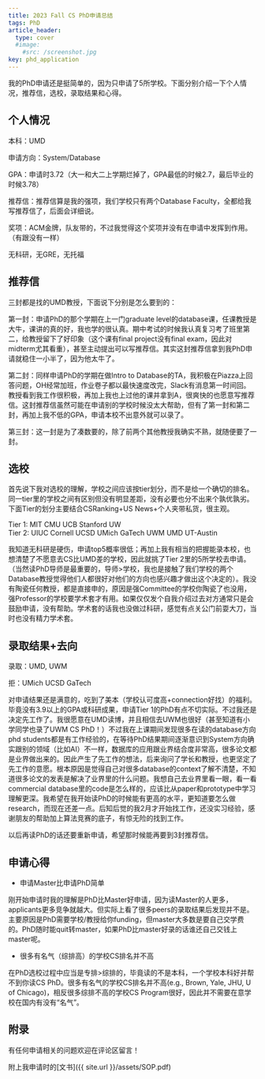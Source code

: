 ```yaml
---
title: 2023 Fall CS PhD申请总结
tags: PhD
article_header:
  type: cover
  #image:
    #src: /screenshot.jpg
key: phd_application
---
```


我的PhD申请还是挺简单的，因为只申请了5所学校。下面分别介绍一下个人情况，推荐信，选校，录取结果和心得。

## 个人情况

本科：UMD

申请方向：System/Database

GPA：申请时3.72（大一和大二上学期烂掉了，GPA最低的时候2.7，最后毕业的时候3.78）

推荐信：推荐信算是我的强项，我们学校只有两个Database Faculty，全都给我写推荐信了，后面会详细说。

奖项：ACM金牌，队友带的，不过我觉得这个奖项并没有在申请中发挥到作用。（有跟没有一样）

无科研，无GRE，无托福

## 推荐信

三封都是找的UMD教授，下面说下分别是怎么要到的：

第一封：申请PhD的那个学期在上一门graduate level的database课，任课教授是大牛，课讲的真的好，我也学的很认真。期中考试的时候我认真复习考了班里第二，给教授留下了好印象（这个课有final project没有final exam，因此对midterm尤其看重），甚至主动提出可以写推荐信。其实这封推荐信拿到我PhD申请就稳住一小半了，因为他太牛了。

第二封：同样申请PhD的学期在做Intro to Database的TA，我积极在Piazza上回答问题，OH经常加班，作业卷子都以最快速度改完，Slack有消息第一时间回。教授看到我工作很积极，再加上我也上过他的课并拿到A，很爽快的也愿意写推荐信。这封推荐信虽然可能在申请别的学校时候没太大帮助，但有了第一封和第二封，再加上我不低的GPA，申请本校不出意外就可以录了。

第三封：这一封是为了凑数要的，除了前两个其他教授我确实不熟，就随便要了一封。

## 选校

首先说下我对选校的理解，学校之间应该按tier划分，而不是给一个确切的排名。同一tier里的学校之间有区别但没有明显差距，没有必要也分不出来个孰优孰劣。下面Tier的划分主要结合CSRanking+US News+个人夹带私货，很主观。

Tier 1: MIT CMU UCB Stanford UW  
Tier 2: UIUC Cornell UCSD UMich GaTech UWM UMD UT-Austin

我知道无科研是硬伤，申请top5概率很低；再加上我有相当的把握能录本校，也想清楚了不愿意去CS比UMD差的学校，因此就挑了Tier 2里的5所学校去申请。（当然读PhD导师是最重要的，导师>学校，我也是接触了我们学校的两个Database教授觉得他们人都很好对他们的方向也感兴趣才做出这个决定的）。我没有陶瓷任何教授，都是直接申的，原因是强Committee的学校你陶瓷了也没用，强Professor的学校要学术套才有用。如果仅仅发个自我介绍过去对方通常只是会鼓励申请，没有帮助。学术套的话我也没做过科研，感觉有点关公门前耍大刀，当时也没有精力学术套。

## 录取结果+去向

录取：UMD, UWM

拒：UMich UCSD GaTech

对申请结果还是满意的，吃到了美本（学校认可度高+connection好找）的福利。毕竟没有3.9以上的GPA或科研成果，申请Tier 1的PhD有点不切实际。不过我还是决定先工作了。我很愿意在UMD读博，并且相信去UWM也很好（甚至知道有小学同学也录了UWM CS PhD！）不过我在上课期间发现很多在读的database方向phd students都是有工作经验的，在等待PhD结果期间逐渐意识到System方向确实跟别的领域（比如AI）不一样，数据库的应用跟业界结合度非常高，很多论文都是业界做出来的。因此产生了先工作的想法，后来询问了学长和教授，也更坚定了先工作的意愿。根本原因是觉得自己对很多database的context了解不清楚，不知道很多论文的发表是解决了业界里的什么问题。我想自己去业界里看一眼，看一看commercial database里的code是怎么样的，应该比从paper和prototype中学习理解更深。我希望在我开始读PhD的时候能有更高的水平，更知道要怎么做research，而现在还差一点。后知后觉的我2月才开始找工作，还没实习经验，感谢朋友的帮助加上算法竞赛的底子，有惊无险的找到工作。

以后再读PhD的话还要重新申请，希望那时候能再要到3封推荐信。

## 申请心得

- 申请Master比申请PhD简单

刚开始申请时我的理解是PhD比Master好申请，因为读Master的人更多，applicants更多竞争就越大。但实际上看了很多peers的录取结果后发现并不是。主要原因是PhD需要学校/教授给你funding，但master大多数是要自己交学费的。PhD随时能quit转master，如果PhD比master好录的话谁还自己交钱上master呢。

- 很多有名气（综排高）的学校CS排名并不高

在PhD选校过程中应当是专排>综排的，毕竟读的不是本科，一个学校本科好并帮不到你读CS PhD。很多有名气的学校CS排名并不高(e.g., Brown, Yale, JHU, U of Chicago)，相反很多综排不高的学校CS Program很好，因此并不需要在意学校在国内有没有“名气”。

## 附录

有任何申请相关的问题欢迎在评论区留言！

附上我申请时的[文书]({{ site.url }}/assets/SOP.pdf)

<!--more-->
